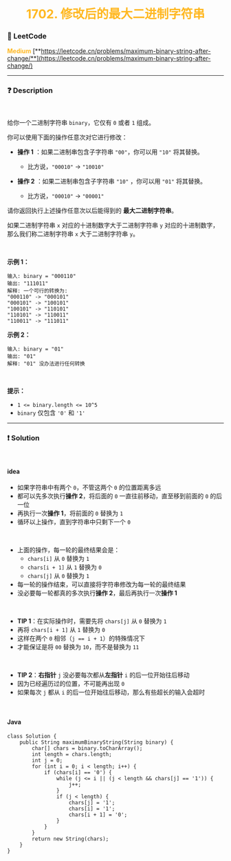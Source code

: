 <h1 style="text-align: center;"> <span style="color: #FFB822;">1702. 修改后的最大二进制字符串</span> </h1>

### 🚀 LeetCode

<base target="_blank">

<span style="color: #FFB822;">**Medium**</span> [**https://leetcode.cn/problems/maximum-binary-string-after-change/**](https://leetcode.cn/problems/maximum-binary-string-after-change/)

---

### ❓ Description

<br/>

给你一个二进制字符串 `binary`，它仅有 `0` 或者 `1` 组成。

你可以使用下面的操作任意次对它进行修改：

* **操作 1** ：如果二进制串包含子字符串 `"00"`，你可以用 `"10"` 将其替换。
    * 比方说，`"00010"` -> `"10010"`


* **操作 2** ：如果二进制串包含子字符串 `"10"` ，你可以用 `"01"` 将其替换。
    * 比方说，`"00010"` -> `"00001"`

请你返回执行上述操作任意次以后能得到的 **最大二进制字符串**。

如果二进制字符串 `x` 对应的十进制数字大于二进制字符串 `y` 对应的十进制数字，那么我们称二进制字符串 `x` 大于二进制字符串 `y`。

<br/>

**示例 1：**

```
输入: binary = "000110"
输出: "111011"
解释: 一个可行的转换为: 
"000110" -> "000101"
"000101" -> "100101"
"100101" -> "110101"
"110101" -> "110011"
"110011" -> "111011"
```

**示例 2：**

```
输入: binary = "01"
输出: "01"
解释: "01" 没办法进行任何转换
```

<br/>

**提示：**

* `1 <= binary.length <= 10^5`
* `binary` 仅包含 `'0'` 和 `'1'`

---

### ❗ Solution

<br/>

#### idea

* 如果字符串中有两个 `0`，不管这两个 `0` 的位置距离多远
* 都可以先多次执行**操作 2**，将后面的 `0` 一直往前移动，直至移到前面的 `0` 的后一位
* 再执行一次**操作 1**，将前面的 `0` 替换为 `1`
* 循环以上操作，直到字符串中只剩下一个 `0`

<br/>

* 上面的操作，每一轮的最终结果会是：
    * `chars[i]` 从 `0` 替换为 `1`
    * `chars[i + 1]` 从 `1` 替换为 `0`
    * `chars[j]` 从 `0` 替换为 `1`
* 每一轮的操作结束，可以直接将字符串修改为每一轮的最终结果
* 没必要每一轮都真的多次执行**操作 2**，最后再执行一次**操作 1**

<br/>

* **TIP 1**：在实际操作时，需要先将 `chars[j]` 从 `0` 替换为 `1`
* 再将 `chars[i + 1]` 从 `1` 替换为 `0`
* 这样在两个 `0` 相邻（`j == i + 1`）的特殊情况下
* 才能保证是将 `00` 替换为 `10`，而不是替换为 `11`

<br/>

* **TIP 2**：**右指针** `j` 没必要每次都从**左指针** `i` 的后一位开始往后移动
* 因为已经遍历过的位置，不可能再出现 `0`
* 如果每次 `j` 都从 `i` 的后一位开始往后移动，那么有些超长的输入会超时

<br/>

#### Java

```
class Solution {
    public String maximumBinaryString(String binary) {
        char[] chars = binary.toCharArray();
        int length = chars.length;
        int j = 0;
        for (int i = 0; i < length; i++) {
            if (chars[i] == '0') {
                while (j <= i || (j < length && chars[j] == '1')) {
                    j++;
                }
                if (j < length) {
                    chars[j] = '1';
                    chars[i] = '1';
                    chars[i + 1] = '0';
                }
            }
        }
        return new String(chars);
    }
}
```
